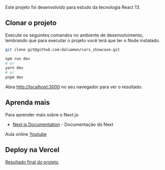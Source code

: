 Este projeto foi desenvolvido para estudo da tecnologia React 13.

## Clonar o projeto

Execute os seguintes comandos no ambiente de desenvolvimento, lembrando que para executar o projeto você terá que ter o Node instalado.

```bash
git clone git@github.com:daluamon/cars_showcase.git

npm run dev
# or
yarn dev
# or
pnpm dev
```

Abra [http://localhost:3000](http://localhost:3000) no seu navegador para ver o resultado.

## Aprenda mais

Para aprender mais sobre o Next.js:

- [Next.js Documentation](https://nextjs.org/docs) - Documentação do Next


Aula online  [Youtube](https://www.youtube.com/watch?v=pUNSHPyVryU)

## Deploy na Vercel

 [Resultado final do projeto](https://cars-showcase-gamma.vercel.app/).
